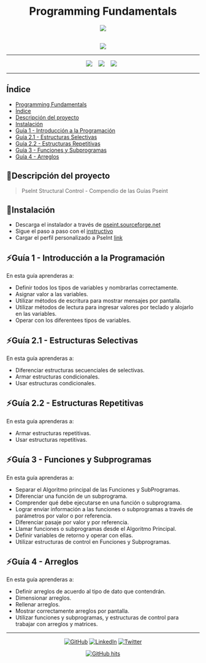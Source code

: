 ## <h1 align="center"> Programming Fundamentals</h1>
<p align="center">
<a href="https://pseint.sourceforge.net/">
  <img src="https://user-images.githubusercontent.com/63121465/206097149-9da8059b-2e2d-48a2-8863-f9adde2b2dd1.png"/></a>
</p>
<p align="center">
  <br> 
  <img src="https://visitor-badge.glitch.me/badge?page_id=zexc4.visitor-badge&left_text=Project%20Visitors"/>
</p>
<hr>
<p align="center">
  <a href="https://pseint.sourceforge.net/">
  <img src="https://img.shields.io/badge/pseint-00BC8E?style=for-the-badge&logo=supabase&logoColor=white" /></a>&nbsp;&nbsp;&nbsp;
  <a href="https://pseint.sourceforge.net/slide/pseint.html">
  <img src="https://img.shields.io/badge/Pseudocode-8A3391?style=for-the-badge&logo=pulumi&logoColor=white" /></a>&nbsp;&nbsp;&nbsp;
  <img src="https://img.shields.io/badge/Project%20Status-91/100%20-%231572B6.svg?&style=for-the-badge&logo=tailwind-css&logoColor=white" />&nbsp;&nbsp;
</p>
<hr>

## Índice

* [Programming Fundamentals](#programming-fundamentals)
* [Índice](#índice)
* [Descripción del proyecto](#descripción-del-proyecto)
* [Instalación](#instalación)
* [Guía 1 - Introducción a la Programación](#guía-1-introducción-a-la-programación)
* [Guía 2.1 - Estructuras Selectivas](#guía-2.1-estructuras-selectivas)
* [Guía 2.2 - Estructuras Repetitivas](#guía-2.2-estructuras-repetitivas)
* [Guía 3 - Funciones y Subprogramas](#guía-3-funciones-y-subprogramas)
* [Guía 4 - Arreglos](#guía-4-arreglos)

## 🌱Descripción del proyecto
>PseInt Structural Control - Compendio de las Guías Pseint

## 🚀Instalación
- Descarga el instalador a través de [pseint.sourceforge.net](https://pseint.sourceforge.net/)
- Sigue el paso a paso con el [instructivo](https://drive.google.com/file/d/1eNETs4sR5wRqgZuA8mFsgKHD0ZaFPlbX/view) 
- Cargar el perfil personalizado a PseInt [link](https://drive.google.com/file/d/1o3Abcs1poX9BFSl2ZemJOewcM7KeQ5eu/view)

## ⚡Guía 1 - Introducción a la Programación
En esta guía aprenderas a:
- Definir todos los tipos de variables y nombrarlas correctamente.
- Asignar valor a las variables.
- Utilizar métodos de escritura para mostrar mensajes por pantalla.
- Utilizar métodos de lectura para ingresar valores por teclado y alojarlo en las variables.
- Operar con los diferentees tipos de variables.

## ⚡Guía 2.1 - Estructuras Selectivas
En esta guía aprenderas a:
- Diferenciar estructuras secuenciales de selectivas.
- Armar estructuras condicionales.
- Usar estructuras condicionales.

## ⚡Guía 2.2 - Estructuras Repetitivas
En esta guía aprenderas a:
- Armar estructuras repetitivas.
- Usar estructuras repetitivas.

## ⚡Guía 3 - Funciones y Subprogramas
En esta guía aprenderas a:
- Separar el Algoritmo principal de las Funciones y SubProgramas.
- Diferenciar una función de un subprograma.
- Comprender qué debe ejecutarse en una función o subprograma.
- Lograr enviar información a las funciones o subprogramas a través de parámetros por valor o por referencia.
- Diferenciar pasaje por valor y por referencia.
- Llamar funciones o subprogramas desde el Algoritmo Principal.
- Definir variables de retorno y operar con ellas.
- Utilizar estructuras de control en Funciones y Subprogramas.

## ⚡Guía 4 - Arreglos
En esta guía aprenderas a:
- Definir arreglos de acuerdo al tipo de dato que contendrán.
- Dimensionar arreglos.
- Rellenar arreglos.
- Mostrar correctamente arreglos por pantalla.
- Utilizar funciones y subprogramas, y estructuras de control para trabajar con arreglos y matrices.
<hr>

<p align="center">
    <a href="https://github.com/Zexc4" target="_blank"><img alt="GitHub" src="https://img.shields.io/badge/-@Zexc4-181717?style=flat-square&logo=GitHub&logoColor=white"></a>
    <a href="https://www.linkedin.com/in/michael-paucar-rojas-061545129" target="_blank"><img alt="LinkedIn" src="https://img.shields.io/badge/-LinkedIn-0077B5?style=flat-square&logo=Linkedin&logoColor=white"></a>
    <a href="https://twitter.com/Zexc4Maiky" target="_blank"><img alt="Twitter" src="https://img.shields.io/badge/-twitter-1DA1F2?style=flat-square&logo=twitter&logoColor=white"></a>
</p>

<p align="center">
    <a href="https://github.com/Zexc4/Programming_Fundamentals" target="_blank"><img alt="GitHub hits" src="https://img.shields.io/github/last-commit/alwinw/alwinw?label=profile%20updated&style=flat-square"></a>
</p>
